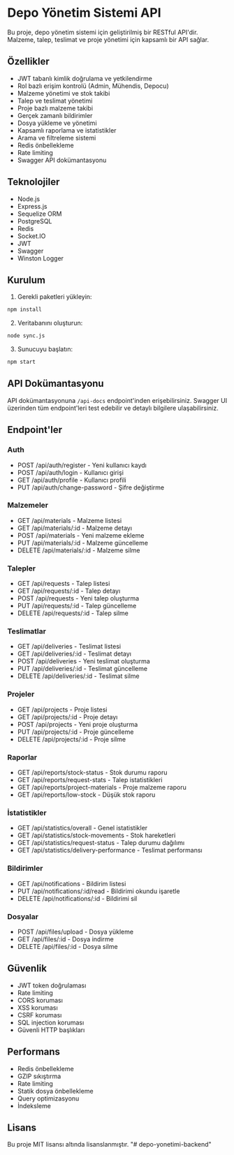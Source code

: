 # Depo Yönetim Sistemi API

Bu proje, depo yönetim sistemi için geliştirilmiş bir RESTful API'dir. Malzeme, talep, teslimat ve proje yönetimi için kapsamlı bir API sağlar.

## Özellikler

- JWT tabanlı kimlik doğrulama ve yetkilendirme
- Rol bazlı erişim kontrolü (Admin, Mühendis, Depocu)
- Malzeme yönetimi ve stok takibi
- Talep ve teslimat yönetimi
- Proje bazlı malzeme takibi
- Gerçek zamanlı bildirimler
- Dosya yükleme ve yönetimi
- Kapsamlı raporlama ve istatistikler
- Arama ve filtreleme sistemi
- Redis önbellekleme
- Rate limiting
- Swagger API dokümantasyonu

## Teknolojiler

- Node.js
- Express.js
- Sequelize ORM
- PostgreSQL
- Redis
- Socket.IO
- JWT
- Swagger
- Winston Logger

## Kurulum

1. Gerekli paketleri yükleyin:
```bash
npm install
```

2. Veritabanını oluşturun:
```bash
node sync.js
```

3. Sunucuyu başlatın:
```bash
npm start
```

## API Dokümantasyonu

API dokümantasyonuna `/api-docs` endpoint'inden erişebilirsiniz. Swagger UI üzerinden tüm endpoint'leri test edebilir ve detaylı bilgilere ulaşabilirsiniz.

## Endpoint'ler

### Auth
- POST /api/auth/register - Yeni kullanıcı kaydı
- POST /api/auth/login - Kullanıcı girişi
- GET /api/auth/profile - Kullanıcı profili
- PUT /api/auth/change-password - Şifre değiştirme

### Malzemeler
- GET /api/materials - Malzeme listesi
- GET /api/materials/:id - Malzeme detayı
- POST /api/materials - Yeni malzeme ekleme
- PUT /api/materials/:id - Malzeme güncelleme
- DELETE /api/materials/:id - Malzeme silme

### Talepler
- GET /api/requests - Talep listesi
- GET /api/requests/:id - Talep detayı
- POST /api/requests - Yeni talep oluşturma
- PUT /api/requests/:id - Talep güncelleme
- DELETE /api/requests/:id - Talep silme

### Teslimatlar
- GET /api/deliveries - Teslimat listesi
- GET /api/deliveries/:id - Teslimat detayı
- POST /api/deliveries - Yeni teslimat oluşturma
- PUT /api/deliveries/:id - Teslimat güncelleme
- DELETE /api/deliveries/:id - Teslimat silme

### Projeler
- GET /api/projects - Proje listesi
- GET /api/projects/:id - Proje detayı
- POST /api/projects - Yeni proje oluşturma
- PUT /api/projects/:id - Proje güncelleme
- DELETE /api/projects/:id - Proje silme

### Raporlar
- GET /api/reports/stock-status - Stok durumu raporu
- GET /api/reports/request-stats - Talep istatistikleri
- GET /api/reports/project-materials - Proje malzeme raporu
- GET /api/reports/low-stock - Düşük stok raporu

### İstatistikler
- GET /api/statistics/overall - Genel istatistikler
- GET /api/statistics/stock-movements - Stok hareketleri
- GET /api/statistics/request-status - Talep durumu dağılımı
- GET /api/statistics/delivery-performance - Teslimat performansı

### Bildirimler
- GET /api/notifications - Bildirim listesi
- PUT /api/notifications/:id/read - Bildirimi okundu işaretle
- DELETE /api/notifications/:id - Bildirimi sil

### Dosyalar
- POST /api/files/upload - Dosya yükleme
- GET /api/files/:id - Dosya indirme
- DELETE /api/files/:id - Dosya silme

## Güvenlik

- JWT token doğrulaması
- Rate limiting
- CORS koruması
- XSS koruması
- CSRF koruması
- SQL injection koruması
- Güvenli HTTP başlıkları

## Performans

- Redis önbellekleme
- GZIP sıkıştırma
- Rate limiting
- Statik dosya önbellekleme
- Query optimizasyonu
- İndeksleme

## Lisans

Bu proje MIT lisansı altında lisanslanmıştır.
"# depo-yonetimi-backend" 

